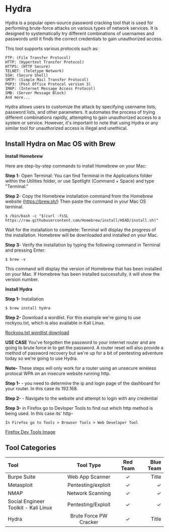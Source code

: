 # Hydra

Hydra is a popular open-source password cracking tool that is used for performing brute-force attacks on various types of network services. It is designed to systematically try different combinations of usernames and passwords until it finds the correct credentials to gain unauthorized access.

This tool supports various protocols such as:

    FTP: (File Transfer Protocol)
    HTTP: (Hypertext Transfer Protocol)
    HTTPS: (HTTP Secure)
    TELNET: (Teletype Network)
    SSH: (Secure Shell)
    SMTP: (Simple Mail Transfer Protocol)
    POP3: (Post Office Protocol version 3)
    IMAP: (Internet Message Access Protocol)
    SMB: (Server Message Block)
    And more...

Hydra allows users to customize the attack by specifying username lists, password lists, and other parameters. It automates the process of trying different combinations rapidly, attempting to gain unauthorized access to a system or service. However, it's important to note that using Hydra or any similar tool for unauthorized access is illegal and unethical.

## Install Hydra on Mac OS with Brew

**Install Homebrew**

Here are step-by-step commands to install Homebrew on your Mac:

**Step 1**- Open Terminal: You can find Terminal in the Applications folder within the Utilities folder, or use Spotlight (Command + Space) and type "Terminal."

**Step 2**- Copy the Homebrew installation command from the Homebrew website (https://brew.sh/) Then paste the command in your Mac OS terminal.
```
$ /bin/bash -c "$(curl -fsSL https://raw.githubusercontent.com/Homebrew/install/HEAD/install.sh)"
  ```
Wait for the installation to complete: Terminal will display the progress of the installation. Homebrew will be downloaded and installed on your Mac.

**Step 3**- Verify the installation by typing the following command in Terminal and pressing Enter:

```
$ brew -v
```

This command will display the version of Homebrew that has been installed on your Mac. If Homebrew has been installed successfully, it will show the version number.

**Install Hydra**

**Step 1-** Installation
```
$ brew install hydra
```

**Step 2-** Download a wordlist. For this example we're going to use rockyou.txt, which is also available in Kali Linux. 

[Rockyou.txt wordlist download](wordlists/rockyou.txt)

**USE CASE**
You've forgotten the password to your internet router and are going to brute force in to get the password. A router reset will also provide a method of password recovery but we're up for a bit of pentesting adventure today so we're going to use Hydra. 

**Note-** These steps will only work for a router using an unsecure wireless protocal WPA on an insecure website running http. 

**Step 1-** - you need to determine the ip and login page of the dashboard for your router. In this case its 192.168.

**Step 2-** - Navigate to the website and attempt to login with any credential 

**Step 3-** in Firefox go to Devloper Tools to find out which http method is being used. In this case its' http-

```
In Firefox go to Tools > Browser Tools > Web Developer Tool
```
[Firefox Dev Tools Image ](images/Hydra_Image1_Login.png)


##

## Tool Categories

| Tool        | Tool Type      |Red Team    | Blue Team |
| :---        |  :----:        |   :----:   |     ---:  |
| Burpe Suite | Web App Scanner|      ✓     |   Title   | 
| Metasploit  | Pentesting/exploit |  ✓     | ✓         |
| NMAP        | Network Scanning   |  ✓     | ✓         |
| Social Engineer Toolkit - Kali Linux  | Pentesting/Exploit | ✓ | ✓
| Hydra | Brute Force PW Cracker|      ✓     |   Title   | 
